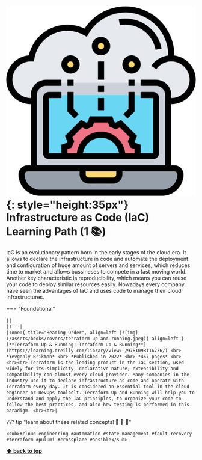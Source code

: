 [//]: # (Auto generated file from templates)

# ![img](/assets/learning-paths/icons/iac.png){: style="height:35px"} Infrastructure as Code (IaC) Learning Path (1 :books:)

IaC is an evolutionary pattern born in the early stages of the cloud era. It allows to declare the infrastructure in code and automate the deployment and configuration of huge amount of servers and services, which reduces time to market and allows bussineses to compete in a fast moving world. Another key characteristic is reproducibility, which means you can reuse your code to deploy similar resources easily. Nowadays every company have seen the advantages of IaC and uses code to manage their cloud infrastructures.

=== "Foundational"

    ||
    |:---|
    |:one:{ title="Reading Order", align=left }![img](/assets/books/covers/terraform-up-and-running.jpeg){ align=left } [**Terraform Up & Running: Terraform Up & Running**](https://learning.oreilly.com/library/view/-/9781098116736/) <br> *Yevgenly Brikman* <br> *Published in 2022* <br> *457 pages* <br>  <br><br> Terraform is the leading product in the IaC section, used widely for its simplicity, declarative nature, extensibility and compatibility con almost every cloud provider. Many companies in the industry use it to declare infrastructure as code and operate with Terraform every day. It is considered an essential tool in the cloud engineer or DevOps toolbelt. Terraform Up and Running will help you to understand and apply the IaC principles, to organize your code to follow the best practices, and also how testing is performed in this paradigm. <br><br>|

??? tip "learn about these related concepts! :round_pushpin: :beginner: :gem:"

    <sub>#cloud-engineering #automation #state-management #fault-recovery #terraform #pulumi #crossplane #ansible</sub>

[**⬆ back to top**](#infrastructure-as-code-(iac)-learning-path-1)
